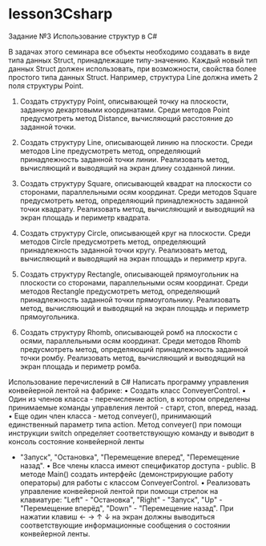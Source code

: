 # lesson3Csharp
Задание №3
Использование структур в C#

В задачах этого семинара все объекты необходимо создавать в виде типа данных Struct, принадлежащие типу-значению. 
Каждый новый тип данных Struct должен использовать, при возможности, свойства более простого типа данных Struct. 
Например, структура Line должна иметь 2 поля структуры Point.

1.	Создать структуру Point, описывающей точку на плоскости, заданную декартовыми координатами. 
Среди методов Point предусмотреть метод Distance, вычисляющий расстояние до заданной точки.  

2.	Создать структуру Line, описывающей линию на плоскости. 
Среди методов Line предусмотреть метод, определяющий принадлежность заданной точки линии. 
Реализовать метод, вычисляющий и выводящий на экран длину созданной линии.

3.	Создать структуру Square, описывающей квадрат на плоскости со сторонами, параллельными осям координат.
Среди методов Square предусмотреть метод, определяющий принадлежность заданной точки квадрату. 
Реализовать метод, вычисляющий и выводящий на экран площадь и периметр квадрата.

4.	Создать структуру  Circle, описывающей круг на плоскости. 
Среди методов Circle предусмотреть метод, определяющий принадлежность заданной точки кругу. 
Реализовать метод, вычисляющий и выводящий на экран площадь и периметр круга.

5.	Создать структуру  Rectangle, описывающей прямоугольник на плоскости со сторонами, параллельными осям координат. 
Среди методов Rectangle предусмотреть метод, определяющий принадлежность заданной точки прямоугольнику. 
Реализовать метод, вычисляющий и выводящий на экран площадь и периметр прямоугольника.

6.	Создать структуру Rhomb, описывающей ромб на плоскости с осями, параллельными осям координат. 
Среди методов Rhomb предусмотреть метод, определяющий принадлежность заданной точки ромбу. 
Реализовать метод, вычисляющий и выводящий на экран площадь и периметр ромба.

Использование перечислений в C#
Написать программу управления конвейерной лентой на фабрике:
•	Создать класс ConveyerControl. 
•	Один из членов класса - перечисление action, в котором определены принимаемые команды управления лентой - старт, стоп, вперед, назад. 
•	Еще один член класса - метод conveyer(), принимающий единственный параметр типа action. 
Метод conveyer() при помощи инструкции switch определяет соответствующую команду и выводит в консоль состояние конвейерной ленты 
- "Запуск", "Остановка", "Перемещение вперед", "Перемещение назад". 
•	Все члены класса имеют спецификатор доступа - public. 
В методе Main() создать интерфейс (демонстрирующие работу операторы) для работы с классом  ConveyerControl. 
•	Реализовать управление конвейерной лентой при помощи стрелок на клавиатуре: 
"Left" - "Остановка", "Right" - "Запуск", "Up" - "Перемещение вперёд", "Down" - "Перемещение назад". 
При нажатии клавиш ← → ↑ ↓ на экран должны выводиться соответствующие информационные сообщения о состоянии конвейерной ленты.
